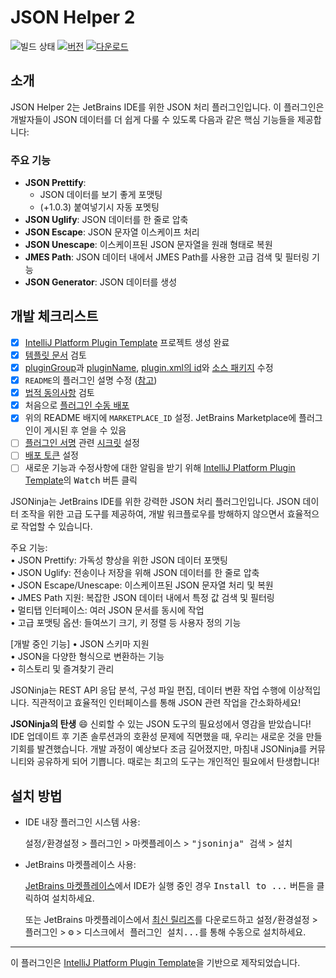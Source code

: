 # JSON Helper 2

![빌드 상태](https://github.com/buYoung/intellij-jsoninja/workflows/Build/badge.svg)
[![버전](https://img.shields.io/jetbrains/plugin/v/26715.svg)](https://plugins.jetbrains.com/plugin/26715)
[![다운로드](https://img.shields.io/jetbrains/plugin/d/26715.svg)](https://plugins.jetbrains.com/plugin/26715)


## 소개

JSON Helper 2는 JetBrains IDE를 위한 JSON 처리 플러그인입니다. 이 플러그인은 개발자들이 JSON 데이터를 더 쉽게 다룰 수 있도록 다음과 같은 핵심 기능들을 제공합니다:

### 주요 기능

- **JSON Prettify**: 
  - JSON 데이터를 보기 좋게 포맷팅
  - (+1.0.3) 붙여넣기시 자동 포멧팅
- **JSON Uglify**: JSON 데이터를 한 줄로 압축
- **JSON Escape**: JSON 문자열 이스케이프 처리
- **JSON Unescape**: 이스케이프된 JSON 문자열을 원래 형태로 복원
- **JMES Path**: JSON 데이터 내에서 JMES Path를 사용한 고급 검색 및 필터링 기능
- **JSON Generator**: JSON 데이터를 생성

## 개발 체크리스트
- [x] [IntelliJ Platform Plugin Template][template] 프로젝트 생성 완료
- [x] [템플릿 문서][template] 검토
- [x] [pluginGroup](./gradle.properties)과 [pluginName](./gradle.properties), [plugin.xml의 id](./src/main/resources/META-INF/plugin.xml)와 [소스 패키지](./src/main/kotlin) 수정
- [x] `README`의 플러그인 설명 수정 ([참고][docs:plugin-description])
- [x] [법적 동의사항](https://plugins.jetbrains.com/docs/marketplace/legal-agreements.html?from=IJPluginTemplate) 검토
- [x] 처음으로 [플러그인 수동 배포](https://plugins.jetbrains.com/docs/intellij/publishing-plugin.html?from=IJPluginTemplate)
- [x] 위의 README 배지에 `MARKETPLACE_ID` 설정. JetBrains Marketplace에 플러그인이 게시된 후 얻을 수 있음
- [ ] [플러그인 서명](https://plugins.jetbrains.com/docs/intellij/plugin-signing.html?from=IJPluginTemplate) 관련 [시크릿](https://github.com/JetBrains/intellij-platform-plugin-template#environment-variables) 설정
- [ ] [배포 토큰](https://plugins.jetbrains.com/docs/marketplace/plugin-upload.html?from=IJPluginTemplate) 설정
- [ ] 새로운 기능과 수정사항에 대한 알림을 받기 위해 [IntelliJ Platform Plugin Template][template]의 <kbd>Watch</kbd> 버튼 클릭

<!-- Plugin description -->
JSONinja는 JetBrains IDE를 위한 강력한 JSON 처리 플러그인입니다.
JSON 데이터 조작을 위한 고급 도구를 제공하여, 개발 워크플로우를 방해하지 않으면서 효율적으로 작업할 수 있습니다.

주요 기능:  
• JSON Prettify: 가독성 향상을 위한 JSON 데이터 포맷팅  
• JSON Uglify: 전송이나 저장을 위해 JSON 데이터를 한 줄로 압축  
• JSON Escape/Unescape: 이스케이프된 JSON 문자열 처리 및 복원  
• JMES Path 지원: 복잡한 JSON 데이터 내에서 특정 값 검색 및 필터링  
• 멀티탭 인터페이스: 여러 JSON 문서를 동시에 작업  
• 고급 포맷팅 옵션: 들여쓰기 크기, 키 정렬 등 사용자 정의 기능  

[개발 중인 기능]
• JSON 스키마 지원  
• JSON을 다양한 형식으로 변환하는 기능  
• 히스토리 및 즐겨찾기 관리  

JSONinja는 REST API 응답 분석, 구성 파일 편집, 데이터 변환 작업 수행에 이상적입니다. 직관적이고 효율적인 인터페이스를 통해 JSON 관련 작업을 간소화하세요!

**JSONinja의 탄생** 😄
신뢰할 수 있는 JSON 도구의 필요성에서 영감을 받았습니다! IDE 업데이트 후 기존 솔루션과의 호환성 문제에 직면했을 때, 우리는 새로운 것을 만들 기회를 발견했습니다. 개발 과정이 예상보다 조금 길어졌지만, 마침내 JSONinja를 커뮤니티와 공유하게 되어 기쁩니다. 때로는 최고의 도구는 개인적인 필요에서 탄생합니다!  
<!-- Plugin description end -->

## 설치 방법

- IDE 내장 플러그인 시스템 사용:
  
  <kbd>설정/환경설정</kbd> > <kbd>플러그인</kbd> > <kbd>마켓플레이스</kbd> > <kbd>"jsoninja" 검색</kbd> >
  <kbd>설치</kbd>
  
- JetBrains 마켓플레이스 사용:

  [JetBrains 마켓플레이스](https://plugins.jetbrains.com/plugin/26715)에서 IDE가 실행 중인 경우 <kbd>Install to ...</kbd> 버튼을 클릭하여 설치하세요.

  또는 JetBrains 마켓플레이스에서 [최신 릴리즈](https://plugins.jetbrains.com/plugin/MARKETPLACE_ID/versions)를 다운로드하고
  <kbd>설정/환경설정</kbd> > <kbd>플러그인</kbd> > <kbd>⚙️</kbd> > <kbd>디스크에서 플러그인 설치...</kbd>를 통해 수동으로 설치하세요.

---
이 플러그인은 [IntelliJ Platform Plugin Template][template]을 기반으로 제작되었습니다.

[template]: https://github.com/JetBrains/intellij-platform-plugin-template
[docs:plugin-description]: https://plugins.jetbrains.com/docs/intellij/plugin-user-experience.html#plugin-description-and-presentation
